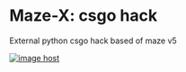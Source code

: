 # Maze-X: csgo hack

External python csgo hack based of maze v5 

<a href="https://imgbox.com/irPxEDIh" target="_blank"><img src="https://thumbs2.imgbox.com/12/a8/irPxEDIh_t.png" alt="image host"/></a>

